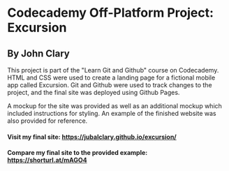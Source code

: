 # Codecademy Off-Platform Project: Excursion
## By John Clary

This project is part of the "Learn Git and Github" course on Codecademy. HTML and CSS were used to create a landing page for a fictional mobile app called Excursion. Git and Github were used to track changes to the project, and the final site was deployed using Github Pages.

A mockup for the site was provided as well as an additional mockup which included instructions for styling. An example of the finished website was also provided for reference. 

#### Visit my final site: https://jubalclary.github.io/excursion/

#### Compare my final site to the provided example: https://shorturl.at/mAGO4